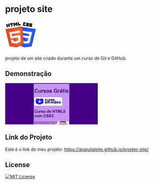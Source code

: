 # projeto site

<img src="Imagens/HTML-CSS.png" alt="HTML-CSS" align="center" width="100">

 projeto de um site criado durante um curso de Git e GitHub.

 ## Demonstração

 <img src="Imagens/Captura de tela 2025-09-16 012153.png" alt="login" align="center" width="300">

 ## Link do Projeto
 
 Este é o link do meu projeto: https://anajulialeite.github.io/projeto-site/

 ## License

 [![MIT License](https://img.shields.io/badge/License-MIT-green.svg)](./LICENSE)
